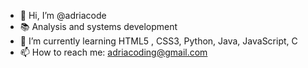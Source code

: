 - 👋 Hi, I’m @adriacode
- :books: Analysis and systems development
- 🌱 I’m currently learning HTML5 , CSS3, Python, Java, JavaScript, C 
- 📫 How to reach me: adriacoding@gmail.com

<!---
adriacode/adriacode is a ✨ special ✨ repository because its `README.md` (this file) appears on your GitHub profile.
You can click the Preview link to take a look at your changes.
--->
